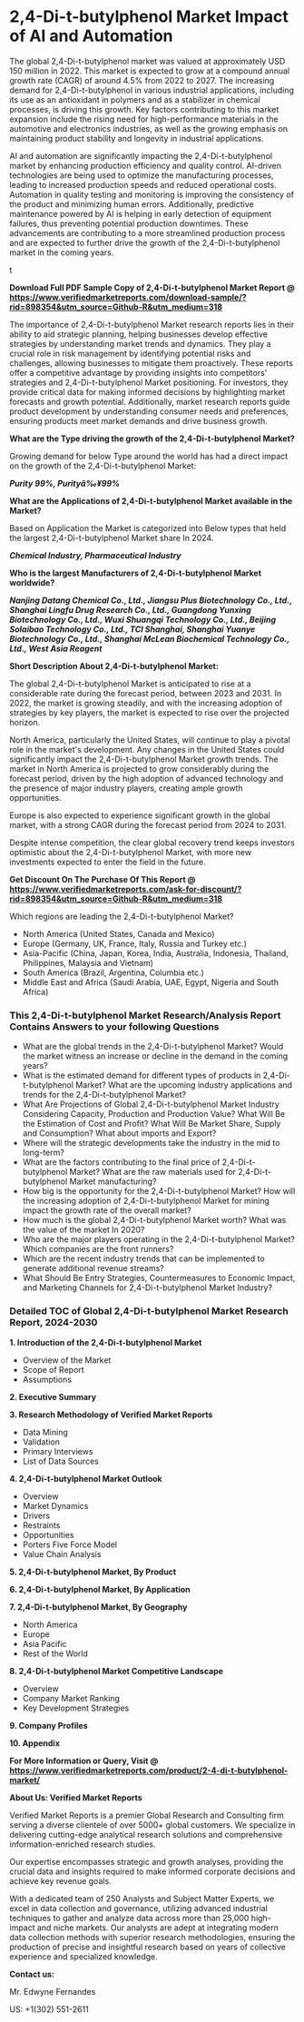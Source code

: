 <meta name="title" content="Global 2,4-Di-t-butylphenol Market Impact of AI and Automation"><meta name="description" content="The global 2,4-Di-t-butylphenol market was valued at approximately USD 150 million in 2022. This market is expected to grow at a compound annual growth rate (CAGR) of "><meta name="title" content="2,4-Di-t-butylphenol Market Size, Share, Scope, Trends, Growth, Opportunities, Analysis, Forecast"><h1>2,4-Di-t-butylphenol Market Impact of AI and Automation</h1><p>The global 2,4-Di-t-butylphenol market was valued at approximately USD 150 million in 2022. This market is expected to grow at a compound annual growth rate (CAGR) of around 4.5% from 2022 to 2027. The increasing demand for 2,4-Di-t-butylphenol in various industrial applications, including its use as an antioxidant in polymers and as a stabilizer in chemical processes, is driving this growth. Key factors contributing to this market expansion include the rising need for high-performance materials in the automotive and electronics industries, as well as the growing emphasis on maintaining product stability and longevity in industrial applications.</p><p>AI and automation are significantly impacting the 2,4-Di-t-butylphenol market by enhancing production efficiency and quality control. AI-driven technologies are being used to optimize the manufacturing processes, leading to increased production speeds and reduced operational costs. Automation in quality testing and monitoring is improving the consistency of the product and minimizing human errors. Additionally, predictive maintenance powered by AI is helping in early detection of equipment failures, thus preventing potential production downtimes. These advancements are contributing to a more streamlined production process and are expected to further drive the growth of the 2,4-Di-t-butylphenol market in the coming years.</p>t</p><p id="" class=""><strong>Download Full PDF Sample Copy of 2,4-Di-t-butylphenol Market Report @ <a href="https://www.verifiedmarketreports.com/download-sample/?rid=898354&utm_source=Github-R&utm_medium=318" target="_blank">https://www.verifiedmarketreports.com/download-sample/?rid=898354&utm_source=Github-R&utm_medium=318</a></strong></p><p>The importance of&nbsp;2,4-Di-t-butylphenol Market research reports lies in their ability to aid strategic planning, helping businesses develop effective strategies by understanding market trends and dynamics. They play a crucial role in risk management by identifying potential risks and challenges, allowing businesses to mitigate them proactively. These reports offer a competitive advantage by providing insights into competitors' strategies and 2,4-Di-t-butylphenol Market positioning. For investors, they provide critical data for making informed decisions by highlighting market forecasts and growth potential. Additionally, market research reports guide product development by understanding consumer needs and preferences, ensuring products meet market demands and drive business growth.</p><p><strong>What are the&nbsp;Type driving the growth of the 2,4-Di-t-butylphenol Market?</strong></p><p id="" class="">Growing demand for below Type around the world has had a direct impact on the growth of the 2,4-Di-t-butylphenol Market:</p><em><strong>Purity 99%, Purityâ‰¥99%</strong></em></p><strong>What are the&nbsp;Applications&nbsp;of 2,4-Di-t-butylphenol Market available in the Market?</strong></p><p id="" class="">Based on Application the Market is categorized into Below types that held the largest 2,4-Di-t-butylphenol Market share In 2024.</p><em><strong>Chemical Industry, Pharmaceutical Industry</strong></em></p><strong>Who is the largest Manufacturers of 2,4-Di-t-butylphenol Market worldwide?</strong></p><p><em><strong>Nanjing Datang Chemical Co., Ltd., Jiangsu Plus Biotechnology Co., Ltd., Shanghai Lingfu Drug Research Co., Ltd., Guangdong Yunxing Biotechnology Co., Ltd., Wuxi Shuangqi Technology Co., Ltd., Beijing Solaibao Technology Co., Ltd., TCI Shanghai, Shanghai Yuanye Biotechnology Co., Ltd., Shanghai McLean Biochemical Technology Co., Ltd., West Asia Reagent</strong></em></p><p id="" class=""><strong>Short Description About 2,4-Di-t-butylphenol Market:</strong></p><p>The global 2,4-Di-t-butylphenol Market is anticipated to rise at a considerable rate during the forecast period, between 2023 and 2031. In 2022, the market is growing steadily, and with the increasing adoption of strategies by key players, the market is expected to rise over the projected horizon.</p><p>North America, particularly the United States, will continue to play a pivotal role in the market's development. Any changes in the United States could significantly impact the 2,4-Di-t-butylphenol Market growth trends. The market in North America is projected to grow considerably during the forecast period, driven by the high adoption of advanced technology and the presence of major industry players, creating ample growth opportunities.</p><p>Europe is also expected to experience significant growth in the global market, with a strong CAGR during the forecast period from 2024 to 2031.</p><p>Despite intense competition, the clear global recovery trend keeps investors optimistic about the 2,4-Di-t-butylphenol Market, with more new investments expected to enter the field in the future.</p><p id="" class=""><strong>Get Discount On The Purchase Of This Report @ <a href="https://www.verifiedmarketreports.com/ask-for-discount/?rid=898354&utm_source=Github-R&utm_medium=318" target="_blank">https://www.verifiedmarketreports.com/ask-for-discount/?rid=898354&utm_source=Github-R&utm_medium=318</a></strong></p>Which regions are leading the 2,4-Di-t-butylphenol Market?</p><ul><li>North America (United States, Canada and Mexico)</li><li>Europe (Germany, UK, France, Italy, Russia and Turkey etc.)</li><li>Asia-Pacific (China, Japan, Korea, India, Australia, Indonesia, Thailand, Philippines, Malaysia and Vietnam)</li><li>South America (Brazil, Argentina, Columbia etc.)</li><li>Middle East and Africa (Saudi Arabia, UAE, Egypt, Nigeria and South Africa)</li></ul><h3 id="" class="">This 2,4-Di-t-butylphenol Market Research/Analysis Report Contains Answers to your following Questions</h3><ul><li>What are the global trends in the 2,4-Di-t-butylphenol Market? Would the market witness an increase or decline in the demand in the coming years?</li><li>What is the estimated demand for different types of products in 2,4-Di-t-butylphenol Market? What are the upcoming industry applications and trends for the 2,4-Di-t-butylphenol Market?</li><li>What Are Projections of Global 2,4-Di-t-butylphenol Market Industry Considering Capacity, Production and Production Value? What Will Be the Estimation of Cost and Profit? What Will Be Market Share, Supply and Consumption? What about imports and Export?</li><li>Where will the strategic developments take the industry in the mid to long-term?</li><li>What are the factors contributing to the final price of 2,4-Di-t-butylphenol Market? What are the raw materials used for 2,4-Di-t-butylphenol Market manufacturing?</li><li>How big is the opportunity for the 2,4-Di-t-butylphenol Market? How will the increasing adoption of 2,4-Di-t-butylphenol Market for mining impact the growth rate of the overall market?</li><li>How much is the global 2,4-Di-t-butylphenol Market worth? What was the value of the market In 2020?</li><li>Who are the major players operating in the 2,4-Di-t-butylphenol Market? Which companies are the front runners?</li><li>Which are the recent industry trends that can be implemented to generate additional revenue streams?</li><li>What Should Be Entry Strategies, Countermeasures to Economic Impact, and Marketing Channels for 2,4-Di-t-butylphenol Market Industry?</li></ul><h3 id="" class="">Detailed TOC of Global 2,4-Di-t-butylphenol Market Research Report, 2024-2030</h3><p id="" class=""><strong>1. Introduction of the 2,4-Di-t-butylphenol Market</strong></p><ul><li>Overview of the Market</li><li>Scope of Report</li><li>Assumptions</li></ul><p id="" class=""><strong>2. Executive Summary</strong></p><p id="" class=""><strong>3. Research Methodology of Verified Market Reports</strong></p><ul><li>Data Mining</li><li>Validation</li><li>Primary Interviews</li><li>List of Data Sources</li></ul><p id="" class=""><strong>4. 2,4-Di-t-butylphenol Market Outlook</strong></p><ul><li>Overview</li><li>Market Dynamics</li><li>Drivers</li><li>Restraints</li><li>Opportunities</li><li>Porters Five Force Model</li><li>Value Chain Analysis</li></ul><p id="" class=""><strong>5. 2,4-Di-t-butylphenol Market, By Product</strong></p><p id="" class=""><strong>6. 2,4-Di-t-butylphenol Market, By Application</strong></p><p id="" class=""><strong>7. 2,4-Di-t-butylphenol Market, By Geography</strong></p><ul><li>North America</li><li>Europe</li><li>Asia Pacific</li><li>Rest of the World</li></ul><p id="" class=""><strong>8. 2,4-Di-t-butylphenol Market Competitive Landscape</strong></p><ul><li>Overview</li><li>Company Market Ranking</li><li>Key Development Strategies</li></ul><p id="" class=""><strong>9. Company Profiles</strong></p><p id="" class=""><strong>10. Appendix</strong></p><p id="" class=""><strong>For More Information or Query, Visit @ <a href="https://www.verifiedmarketreports.com/product/2-4-di-t-butylphenol-market/" target="_blank">https://www.verifiedmarketreports.com/product/2-4-di-t-butylphenol-market/</a></strong></p><p id="" class=""><strong>About Us: Verified Market Reports</strong></p><p id="" class="">Verified Market Reports is a premier Global Research and Consulting firm serving a diverse clientele of over 5000+ global customers. We specialize in delivering cutting-edge analytical research solutions and comprehensive information-enriched research studies.</p><p id="" class="">Our expertise encompasses strategic and growth analyses, providing the crucial data and insights required to make informed corporate decisions and achieve key revenue goals.</p><p id="" class="">With a dedicated team of 250 Analysts and Subject Matter Experts, we excel in data collection and governance, utilizing advanced industrial techniques to gather and analyze data across more than 25,000 high-impact and niche markets. Our analysts are adept at integrating modern data collection methods with superior research methodologies, ensuring the production of precise and insightful research based on years of collective experience and specialized knowledge.</p><p id="" class=""><strong>Contact us:</strong></p><p id="" class="">Mr. Edwyne Fernandes</p><p id="" class="">US: +1(302) 551-2611</p>
